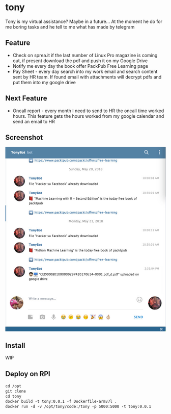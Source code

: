 # tony
Tony is my virtual assistance? Maybe in a future... At the moment he do for me boring tasks and he tell to me what has made by telegram

## Feature
* Check on sprea.it if the last number of Linux Pro magazine is coming out, if present download the pdf and push it on my Google Drive
* Notify me every day the book offer PackPub Free Learning page 
* Pay Sheet - every day search into my work email and search content sent by HR team. If found email with attachments will decrypt pdfs and put them into my google drive

## Next Feature
* Oncall report - every month I need to send to HR the oncall time worked hours. This feature gets the hours worked from my google calendar and send an email to HR

## Screenshot
![screenshot1](screenshots/tonybot_example1.jpg)

## Install 
WIP

## Deploy on RPI
~~~~
cd /opt
git clone
cd tony
docker build -t tony:0.0.1 -f Dockerfile-armv7l .
docker run -d -v /opt/tony/code:/tony -p 5000:5000 -t tony:0.0.1
~~~~
